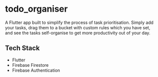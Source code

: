 # todo_organiser

A Flutter app built to simplify the process of task prioritisation. Simply add your tasks, drag them to a bucket with custom rules which you have set, and see the tasks self-organise to get more productivity out of your day.

## Tech Stack
- Flutter
- Firebase Firestore
- Firebase Authentication
